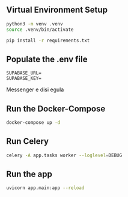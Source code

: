 ## Virtual Environment Setup
```bash
python3 -m venv .venv
source .venv/bin/activate

pip install -r requirements.txt
```

## Populate the .env file
```
SUPABASE_URL=
SUPABASE_KEY=
```
Messenger e disi egula

## Run the Docker-Compose
```bash
docker-compose up -d
```

## Run Celery
```bash
celery -A app.tasks worker --loglevel=DEBUG
```

## Run the app
```bash
uvicorn app.main:app --reload
```
